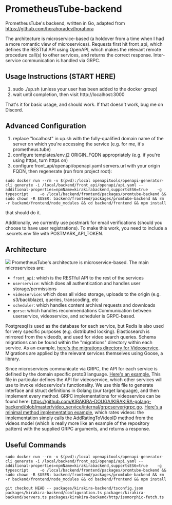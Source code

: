 # PrometheusTube-backend

PrometheusTube's backend, written in Go, adapted from https://github.com/horahoradev/horahora

The architecture is microservice-based (a holdover from a time when I had a more romantic view of microservices). Requests first hit front_api, which defines the RESTful API using OpenAPI, which makes the relevant remote procedure call(s) to other services, and returns the correct response. Inter-service communication is handled via GRPC.

## Usage Instructions (START HERE)

1. sudo ./up.sh (unless your user has been added to the docker group)
2. wait until completion, then visit http://localhost:3000

That's it for basic usage, and should work. If that doesn't work, bug me on Discord.

## Advanced Configuration

1. replace "localhost" in up.sh with the fully-qualified domain name of the server on which you're accessing the service (e.g. for me, it's prometheus.tube)
2. configure templates/env.j2 ORIGIN_FQDN appropriately (e.g. if you're using https, turn https on)
3. configure front_api/openapi/openapi.yaml servers.url with your origin FQDN, then regenerate (run from project root):

```
sudo docker run --rm -v $(pwd):/local openapitools/openapi-generator-cli generate -i /local/backend/front_api/openapi/api.yaml --additional-properties=npmName=kirakirabackend,supportsES6=true    -g typescript     -o /local/backend/frontend/packages/promtube-backend && sudo chown -R $USER: backend/frontend/packages/promtube-backend && rm -r backend/frontend/node_modules && cd backend/frontend && npm install
```

that should do it.

Additionally, we currently use postmark for email verifications (should you choose to have user registrations). To make this work, you need to include a .secrets.env file with POSTMARK_API_TOKEN.

## Architecture

![](https://github.com/horahoradev/PrometheusTube/blob/main/backend/promtube_backend.png?raw=true)
PrometheusTube's architecture is microservice-based. The main microservices are:

- `front_api`: which is the RESTful API to the rest of the services
- `userservice`: which does all authentication and handles user storage/permissions
- `videoservice`: which does all video storage, uploads to the origin (e.g. s3/backblaze), queries, transcoding, etc
- `scheduler`: which handles content archival requests and downloads
- `gorse`: which handles recommendations
  Communication between userservice, videoservice, and scheduler is GRPC-based.

Postgresql is used as the database for each service, but Redis is also used for very specific purposes (e.g. distributed locking). Elasticsearch is mirrored from the videodb, and used for video search queries. Schema migrations can be found within the "migrations" directory within each service. As an example, [here's the migrations directory for Videoservice](https://github.com/KIRAKIRA-DOUGA/KIRAKIRA-golang-backend/tree/master/video_service/migrations). Migrations are applied by the relevant services themselves using Goose, a library.

Since microservices communicate via GRPC, the API for each service is defined by the domain specific proto3 language. [Here's an example.](https://github.com/KIRAKIRA-DOUGA/KIRAKIRA-golang-backend/blob/master/video_service/protocol/videoservice.proto) This file in particular defines the API for videoservice, which other services will use to invoke videoservice's functionality. We use this file to generate interface and struct definitions in Golang (our target language), and then implement every method. GRPC implementations for videoservice can be found here: https://github.com/KIRAKIRA-DOUGA/KIRAKIRA-golang-backend/blob/master/video_service/internal/grpcserver/grpc.go. [Here's a minimal method implementation example](https://github.com/KIRAKIRA-DOUGA/KIRAKIRA-golang-backend/blob/master/video_service/internal/grpcserver/grpc.go#L587), which rates videos: the implementation simply calls the AddRatingToVideoID method from the videos model (which is really more like an example of the repository pattern) with the supplied GRPC arguments, and returns a response.

## Useful Commands

`sudo docker run --rm -v $(pwd):/local openapitools/openapi-generator-cli generate -i /local/backend/front_api/openapi/api.yaml --additional-properties=npmName=kirakirabackend,supportsES6=true    -g typescript     -o /local/backend/frontend/packages/promtube-backend && sudo chown -R $USER: backend/frontend/packages/promtube-backend && rm -r backend/frontend/node_modules && cd backend/frontend && npm install`

`git checkout HEAD -- packages/kirakira-backend/tsconfig.json packages/kirakira-backend/configuration.ts packages/kirakira-backend/servers.ts packages/kirakira-backend/http/isomorphic-fetch.ts`
